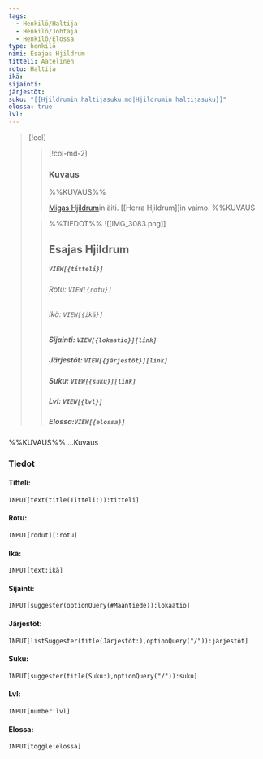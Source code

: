 ```yaml
---
tags:
  - Henkilö/Haltija
  - Henkilö/Johtaja
  - Henkilö/Elossa
type: henkilö
nimi: Esajas Hjildrum
titteli: Aatelinen
rotu: Haltija
ikä: 
sijainti: 
järjestöt: 
suku: "[[Hjildrumin haltijasuku.md|Hjildrumin haltijasuku]]"
elossa: true
lvl: 
---
```


>[!col]
>>[!col-md-2]
>>### Kuvaus
>>%%KUVAUS%%
>>
>>[Migas Hjildrum](Migas%20Hjildrum.md)in äiti. [[Herra Hjildrum]]in vaimo.
>>%%KUVAUS
>
>>%%TIEDOT%%
>>![[IMG_3083.png]]
>> ## Esajas Hjildrum
>>##### *`VIEW[{titteli}]`*
>>###### Rotu: `VIEW[{rotu}]`
>>###### Ikä: `VIEW[{ikä}]`
>>##### Sijainti: `VIEW[{lokaatio}][link]`
>>##### Järjestöt: `VIEW[{järjestöt}][link]`
>>##### Suku: `VIEW[{suku}][link]`
>>##### Lvl: `VIEW[{lvl}]`
>>##### Elossa:`VIEW[{elossa}]`

%%KUVAUS%%
...Kuvaus


### Tiedot
#### Titteli: 
`INPUT[text(title(Titteli:)):titteli]`
#### Rotu:
`INPUT[rodut][:rotu]`
#### Ikä:
`INPUT[text:ikä]`
#### Sijainti:
`INPUT[suggester(optionQuery(#Maantiede)):lokaatio]`
#### Järjestöt:
```meta-bind
INPUT[listSuggester(title(Järjestöt:),optionQuery("/")):järjestöt]
```
#### Suku:
`INPUT[suggester(title(Suku:),optionQuery("/")):suku]`
#### Lvl:
`INPUT[number:lvl]`
#### Elossa:
`INPUT[toggle:elossa]`










